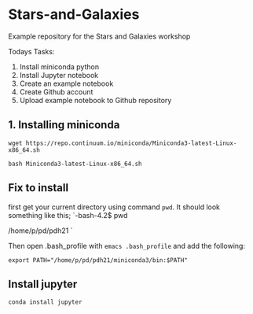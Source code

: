 
# Stars-and-Galaxies
Example repository for the Stars and Galaxies workshop

Todays Tasks:
1. Install miniconda python
2. Install Jupyter notebook
3. Create an example notebook
4. Create Github account
5. Upload example notebook to Github repository

## 1. Installing miniconda
`wget https://repo.continuum.io/miniconda/Miniconda3-latest-Linux-x86_64.sh`

`bash Miniconda3-latest-Linux-x86_64.sh`

## Fix to install
first get your current directory using command `pwd`. It should look something like this;
`-bash-4.2$ pwd

/home/p/pd/pdh21
`

Then open .bash_profile with `emacs .bash_profile` and add the following:

`export PATH="/home/p/pd/pdh21/miniconda3/bin:$PATH"
`
## Install jupyter

`conda install jupyter`
